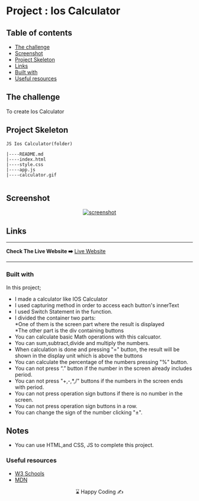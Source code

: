 # Project : Ios Calculator

## Table of contents

  - [The challenge](#the-challenge)
  - [Screenshot](#screenshot)
  - [Project Skeleton ](#project-skeleton)
  - [Links](#links)
  - [Built with](#built-with)
  - [Useful resources](#useful-resources)




## The challenge
To create Ios Calculator


## Project Skeleton 

```
JS Ios Calculator(folder)

|----README.md                   
|----index.html
|----style.css
|----app.js
|----calculator.gif


```

## Screenshot
<p align="center">
<a href="https://ugurcansarici.github.io/JS_Ios_Calculator/"><img src="calculator.gif" alt="screenshot"></a>
</p>



## Links
<hr>
<b>Check The Live Website ➡️</b> <a href="https://ugurcansarici.github.io/JS_Ios_Calculator/">Live Website</a>
<hr>

### Built with

In this project; <br>
- I made a calculator like IOS Calculator <br>
- I used capturing method in order to access each button's innerText <br>
- I used Switch Statement in the function. <br>
- I divided the container two parts: <br>
    *One of them is the screen part where the result is displayed <br>
    *The other part is the div containing buttons <br>
- You can calculate basic Math operations with this calcuator. <br>
- You can sum,subtract,divide and multiply the numbers. <br>
- When calculation is done and pressing "=" button, the result will be shown in the display unit which is above the buttons<br>
- You can calculate the percentage of the numbers pressing "%" button.<br>
- You can not press “.” button if the number in the screen already includes period.<br>
- You can not press "+,-,*,/" buttons if the numbers in the screen ends with period.<br>
- You can not press operation sign buttons if there is no number in the screen.<br>
- You can not press operation sign buttons in a row.<br>
- You can change the sign of the number clicking "±".<br>



## Notes

- You can use HTML,and CSS, JS to complete this project.

### Useful resources

- [W3 Schools](https://www.w3schools.com/) 
- [MDN](https://developer.mozilla.org/en-US/) 



<center> &#8987; Happy Coding  &#9997; </center>
